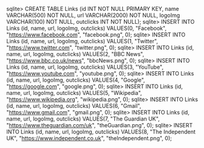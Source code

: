 sqlite> CREATE TABLE Links (id INT NOT NULL PRIMARY KEY, name VARCHAR(500) NOT NULL, url VARCHAR(2000) NOT NULL, logoImg VARCHAR(100) NOT NULL, outclicks INT NOT NULL);
sqlite> INSERT INTO Links (id, name, url, logoImg, outclicks) VALUES(0, "Facebook", "https://www.facebook.com", "facebook.png", 0);
sqlite> INSERT INTO Links (id, name, url, logoImg, outclicks) VALUES(1, "Twitter", "https://www.twitter.com", "twitter.png", 0);
sqlite> INSERT INTO Links (id, name, url, logoImg, outclicks) VALUES(2, "BBC News", "https://www.bbc.co.uk/news", "bbcNews.png", 0);
sqlite> INSERT INTO Links (id, name, url, logoImg, outclicks) VALUES(3, "YouTube", "https://www.youtube.com", "youtube.png", 0);
sqlite> INSERT INTO Links (id, name, url, logoImg, outclicks) VALUES(4, "Google", "https://google.com", "google.png", 0);
sqlite> INSERT INTO Links (id, name, url, logoImg, outclicks) VALUES(5, "Wikipedia", "https://www.wikipedia.org", "wikipedia.png", 0);
sqlite> INSERT INTO Links (id, name, url, logoImg, outclicks) VALUES(6, "Gmail", "https://www.gmail.com", "gmail.png", 0);
sqlite> INSERT INTO Links (id, name, url, logoImg, outclicks) VALUES(7, "The Guardian UK", "https://www.theguardian.com/uk", "theGuardian.png", 0);
sqlite> INSERT INTO Links (id, name, url, logoImg, outclicks) VALUES(8, "The Independent UK", "https://www.independent.co.uk", "theIndependent.png", 0);
